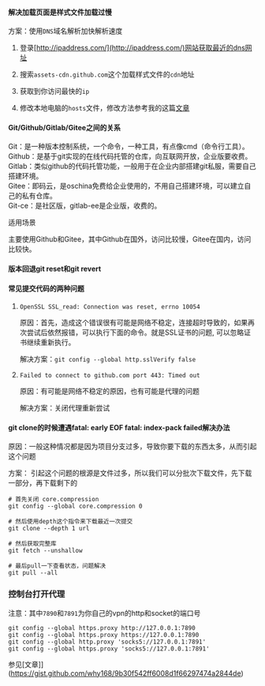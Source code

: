 <!--
 * @Date: 2020-09-09 10:28:50
 * @LastEditors: Lq
 * @LastEditTime: 2022-08-02 20:50:56
 * @FilePath: \learnningNotes\git\github.md
-->
#### 解决加载页面是样式文件加载过慢

方案：使用`DNS`域名解析加快解析速度  

1. 登录[http://ipaddress.com/](http://ipaddress.com/)网站获取最近的dns网址  

2. 搜索`assets-cdn.github.com`这个加载样式文件的`cdn`地址  

3. 获取到你访问最快的`ip`

4. 修改本地电脑的`hosts`文件，修改方法参考我的这篇[文章](https://blog.csdn.net/qq_43382853/article/details/106264294?ops_request_misc=%257B%2522request%255Fid%2522%253A%2522159961941819724839807442%2522%252C%2522scm%2522%253A%252220140713.130102334.pc%255Fblog.%2522%257D&request_id=159961941819724839807442&biz_id=0&utm_medium=distribute.pc_search_result.none-task-blog-2~blog~first_rank_v2~rank_blog_default-7-106264294.pc_v2_rank_blog_default&utm_term=host&spm=1018.2118.3001.4187)


#### Git/Github/Gitlab/Gitee之间的关系

Git：是一种版本控制系统，一个命令，一种工具，有点像cmd（命令行工具）。  
Github：是基于git实现的在线代码托管的仓库，向互联网开放，企业版要收费。  
Gitlab：类似github的代码托管功能，一般用于在企业内部搭建git私服，需要自己搭建环境。  
Gitee：即码云，是oschina免费给企业使用的，不用自己搭建环境，可以建立自己的私有仓库。  
Git-ce：是社区版，gitlab-ee是企业版，收费的。

适用场景

主要使用Github和Gitee，其中Github在国外，访问比较慢，Gitee在国内，访问比较快。


#### 版本回退git reset和git revert


#### 常见提交代码的两种问题

1. `OpenSSL SSL_read: Connection was reset, errno 10054`

    原因：首先，造成这个错误很有可能是网络不稳定，连接超时导致的，如果再次尝试后依然报错，可以执行下面的命令。就是SSL证书的问题, 可以忽略证书继续重新执行。

    解决方案：`git config --global http.sslVerify false`

2. `Failed to connect to github.com port 443: Timed out`

    原因：有可能是网络不稳定的原因，也有可能是代理的问题

    解决方案：关闭代理重新尝试

#### git clone的时候遭遇fatal: early EOF fatal: index-pack failed解决办法

原因：一般这种情况都是因为项目分支过多，导致你要下载的东西太多，从而引起这个问题

方案： 引起这个问题的根源是文件过多，所以我们可以分批次下载文件，先下载一部分，再下载剩下的

```shell
# 首先关闭 core.compression
git config --global core.compression 0

# 然后使用depth这个指令来下载最近一次提交
git clone --depth 1 url

# 然后获取完整库
git fetch --unshallow 

# 最后pull一下查看状态，问题解决
git pull --all
```

### 控制台打开代理

注意：其中`7890`和`7891`为你自己的vpn的http和socket的端口号
```
git config --global https.proxy http://127.0.0.1:7890
git config --global https.proxy https://127.0.0.1:7890
git config --global http.proxy 'socks5://127.0.0.1:7891'
git config --global https.proxy 'socks5://127.0.0.1:7891'
```

参见[文章]](https://gist.github.com/why168/9b30f542ff6008d1f66297474a2844de)